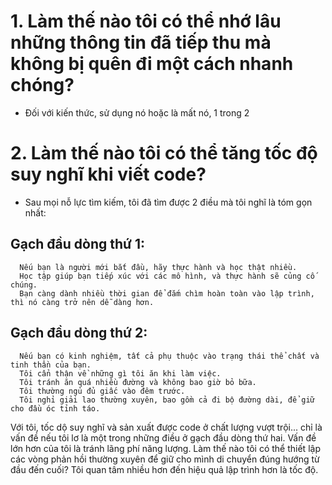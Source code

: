 
# 1. Làm thế nào tôi có thể nhớ lâu những thông tin đã tiếp thu mà không bị quên đi một cách nhanh chóng?
  - Đối với kiến thức, sử dụng nó hoặc là mất nó, 1 trong 2

# 2. Làm thế nào tôi có thể tăng tốc độ suy nghĩ khi viết code?
- Sau mọi nỗ lực tìm kiếm, tôi đã tìm được 2 điều mà tôi nghĩ là tóm gọn nhất:
## Gạch đầu dòng thứ 1:
```
  Nếu bạn là người mới bắt đầu, hãy thực hành và học thật nhiều.
  Học tập giúp bạn tiếp xúc với các mô hình, và thực hành sẽ củng cố chúng.
  Bạn càng dành nhiều thời gian để đắm chìm hoàn toàn vào lập trình, thì nó càng trở nên dễ dàng hơn.
```
## Gạch đầu dòng thứ 2:
```
  Nếu bạn có kinh nghiệm, tất cả phụ thuộc vào trạng thái thể chất và tinh thần của bạn.
  Tôi cẩn thận về những gì tôi ăn khi làm việc.
  Tôi tránh ăn quá nhiều đường và không bao giờ bỏ bữa.
  Tôi thường ngủ đủ giấc vào đêm trước.
  Tôi nghỉ giải lao thường xuyên, bao gồm cả đi bộ đường dài, để giữ cho đầu óc tỉnh táo.
```
  Với tôi, tốc dộ suy nghĩ và sản xuất được code ở chất lượng vượt trội... chỉ là vấn đề nếu tôi lơ là một trong những điều ở gạch đầu dòng thứ hai. 
  Vấn đề lớn hơn của tôi là tránh lãng phí năng lượng. Làm thế nào tôi có thể thiết lập các vòng phản hồi thường xuyên để giữ cho mình di chuyển đúng hướng từ đầu đến cuối? Tôi quan tâm nhiều hơn đến hiệu quả lập trình hơn là tốc độ.
